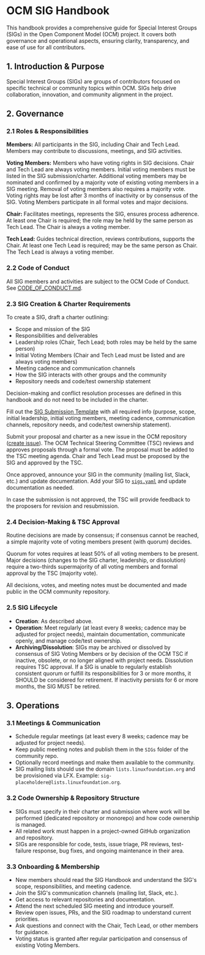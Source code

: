 # OCM SIG Handbook

This handbook provides a comprehensive guide for Special Interest Groups (SIGs) in the Open Component Model (OCM) project. It covers both governance and operational aspects, ensuring clarity, transparency, and ease of use for all contributors.

## 1. Introduction & Purpose

Special Interest Groups (SIGs) are groups of contributors focused on specific technical or community topics within OCM. SIGs help drive collaboration, innovation, and community alignment in the project.

## 2. Governance

### 2.1 Roles & Responsibilities

**Members:** All participants in the SIG, including Chair and Tech Lead. Members may contribute to discussions, meetings, and SIG activities.

**Voting Members:** Members who have voting rights in SIG decisions. Chair and Tech Lead are always voting members. Initial voting members must be listed in the SIG submission/charter. Additional voting members may be nominated and confirmed by a majority vote of existing voting members in a SIG meeting. Removal of voting members also requires a majority vote. Voting rights may be lost after 3 months of inactivity or by consensus of the SIG. Voting Members participate in all formal votes and major decisions.

**Chair:** Facilitates meetings, represents the SIG, ensures process adherence. At least one Chair is required; the role may be held by the same person as Tech Lead. The Chair is always a voting member.

**Tech Lead:** Guides technical direction, reviews contributions, supports the Chair. At least one Tech Lead is required; may be the same person as Chair. The Tech Lead is always a voting member.

### 2.2 Code of Conduct

All SIG members and activities are subject to the OCM Code of Conduct. See [CODE_OF_CONDUCT.md](https://github.com/open-component-model/.github/blob/main/CODE_OF_CONDUCT.md).

### 2.3 SIG Creation & Charter Requirements

To create a SIG, draft a charter outlining:

- Scope and mission of the SIG
- Responsibilities and deliverables
- Leadership roles (Chair, Tech Lead; both roles may be held by the same person)
- Initial Voting Members (Chair and Tech Lead must be listed and are always voting members)
- Meeting cadence and communication channels
- How the SIG interacts with other groups and the community
- Repository needs and code/test ownership statement

Decision-making and conflict resolution processes are defined in this handbook and do not need to be included in the charter.

Fill out the [SIG Submission Template](SIG-Submission-Template.md) with all required info (purpose, scope, initial leadership, initial voting members, meeting cadence, communication channels, repository needs, and code/test ownership statement).

Submit your proposal and charter as a new issue in the OCM repository ([create issue](https://github.com/open-component-model/open-component-model/issues)). The OCM Technical Steering Committee (TSC) reviews and approves proposals through a formal vote. The proposal must be added to the TSC meeting agenda. Chair and Tech Lead must be proposed by the SIG and approved by the TSC.

Once approved, announce your SIG in the community (mailing list, Slack, etc.) and update documentation. Add your SIG to [`sigs.yaml`](sigs.yaml) and update documentation as needed.

In case the submission is not approved, the TSC will provide feedback to the proposers for revision and resubmission.

### 2.4 Decision-Making & TSC Approval

Routine decisions are made by consensus; if consensus cannot be reached, a simple majority vote of voting members present (with quorum) decides.

Quorum for votes requires at least 50% of all voting members to be present.
Major decisions (changes to the SIG charter, leadership, or dissolution) require a two-thirds supermajority of all voting members and formal approval by the TSC (majority vote).

All decisions, votes, and meeting notes must be documented and made public in the OCM community repository.

### 2.5 SIG Lifecycle

- **Creation**: As described above.
- **Operation**: Meet regularly (at least every 8 weeks; cadence may be adjusted for project needs), maintain documentation, communicate openly, and manage code/test ownership.
- **Archiving/Dissolution**: SIGs may be archived or dissolved by consensus of SIG Voting Members or by decision of the OCM TSC if inactive, obsolete, or no longer aligned with project needs. Dissolution requires TSC approval. If a SIG is unable to regularly establish consistent quorum or fulfill its responsibilities for 3 or more months, it SHOULD be considered for retirement. If inactivity persists for 6 or more months, the SIG MUST be retired.

## 3. Operations

### 3.1 Meetings & Communication

- Schedule regular meetings (at least every 8 weeks; cadence may be adjusted for project needs).
- Keep public meeting notes and publish them in the `SIGs` folder of the community repo.
- Optionally record meetings and make them available to the community.
- SIG mailing lists should use the domain `lists.linuxfoundation.org` and be provisioned via LFX. Example: `sig-placeholdere@lists.linuxfoundation.org`.

### 3.2 Code Ownership & Repository Structure

- SIGs must specify in their charter and submission where work will be performed (dedicated repository or monorepo) and how code ownership is managed.
- All related work must happen in a project-owned GitHub organization and repository.
- SIGs are responsible for code, tests, issue triage, PR reviews, test-failure response, bug fixes, and ongoing maintenance in their area.

### 3.3 Onboarding & Membership

- New members should read the SIG Handbook and understand the SIG's scope, responsibilities, and meeting cadence.
- Join the SIG's communication channels (mailing list, Slack, etc.).
- Get access to relevant repositories and documentation.
- Attend the next scheduled SIG meeting and introduce yourself.
- Review open issues, PRs, and the SIG roadmap to understand current priorities.
- Ask questions and connect with the Chair, Tech Lead, or other members for guidance.
- Voting status is granted after regular participation and consensus of existing Voting Members.

